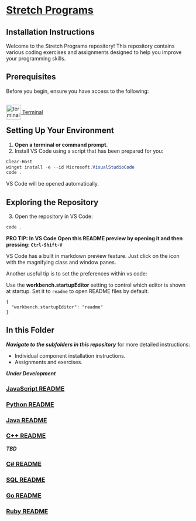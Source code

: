 # [Stretch Programs](.)

## Installation Instructions

Welcome to the Stretch Programs repository! This repository contains various coding exercises and assignments designed to help you improve your programming skills.

## Prerequisites

Before you begin, ensure you have access to the following:

[<img src="https://winaero.com/blog/wp-content/uploads/2019/06/WIndows-Terminal-icon.png" alt="terminal" width="40" style="position: relative; top: 15px;"/> Terminal](https://apps.microsoft.com/detail/9n0dx20hk701?hl=en-US&gl=US)

## Setting Up Your Environment

1. **Open a terminal or command prompt.**
2. Install VS Code using a script that has been prepared for you:

```Powershell
Clear-Host
winget install -e --id Microsoft.VisualStudioCode
code .
```

VS Code will be opened automatically.

## Exploring the Repository

3. Open the repository in VS Code:

```Powershell
code .
```

**PRO TIP: In VS Code Open this README preview by opening it and then pressing: `Ctrl-Shift-V`**

VS Code has a built in markdown preview feature. Just click on the icon with the magnifying class and window panes.

Another useful tip is to set the preferences within vs code:

Use the **workbench.startupEditor** setting to control which editor is shown at startup. Set it to `readme` to open README files by default.

```
{
  "workbench.startupEditor": "readme"
}
```
<!--
<button>
    Show in Settings Editor
</button>
-->

## In this Folder

***Navigate to the subfolders in this repository*** for more detailed instructions:

- Individual component installation instructions.
- Assignments and exercises.

***Under Development***
### [JavaScript README](js/README.md)
### [Python README](python/README.md)
### [Java README](java/README.md)
### [C++ README](cpp/README.md)

***TBD***
### [C# README](cs/README.md)
### [SQL README](sqlite/README.md)
### [Go README](go/README.md)
### [Ruby README](ruby/README.md)
